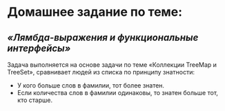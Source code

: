 # **Домашнее задание по теме:** 
## *«Лямбда-выражения и функциональные интерфейсы»*


Задача выполняется на основе задачи по теме «Коллекции TreeMap и TreeSet»,
сравнивает людей из списка по принципу знатности:
* У кого больше слов в фамилии, тот более знатен.
* Если количества слов в фамилии одинаковы, то знатен больше тот, кто старше.
  
